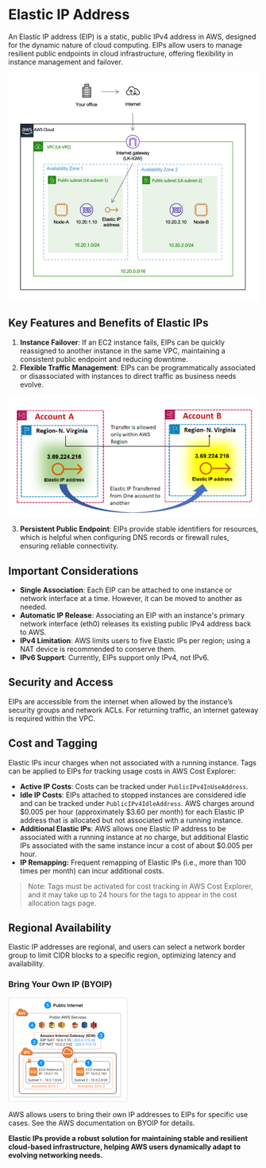 # Elastic IP Address

An Elastic IP address (EIP) is a static, public IPv4 address in AWS, designed for the dynamic nature of cloud computing. EIPs allow users to manage resilient public endpoints in cloud infrastructure, offering flexibility in instance management and failover.

![](img/EIP/EIP-03.png)

## Key Features and Benefits of Elastic IPs

1. **Instance Failover**: If an EC2 instance fails, EIPs can be quickly reassigned to another instance in the same VPC, maintaining a consistent public endpoint and reducing downtime.
2. **Flexible Traffic Management**: EIPs can be programmatically associated or disassociated with instances to direct traffic as business needs evolve.

![](img/EIP/EIP-01.png)

3. **Persistent Public Endpoint**: EIPs provide stable identifiers for resources, which is helpful when configuring DNS records or firewall rules, ensuring reliable connectivity.

## Important Considerations

- **Single Association**: Each EIP can be attached to one instance or network interface at a time. However, it can be moved to another as needed.
- **Automatic IP Release**: Associating an EIP with an instance's primary network interface (eth0) releases its existing public IPv4 address back to AWS.
- **IPv4 Limitation**: AWS limits users to five Elastic IPs per region; using a NAT device is recommended to conserve them.
- **IPv6 Support**: Currently, EIPs support only IPv4, not IPv6.

## Security and Access

EIPs are accessible from the internet when allowed by the instance’s security groups and network ACLs. For returning traffic, an internet gateway is required within the VPC.

## Cost and Tagging

Elastic IPs incur charges when not associated with a running instance. Tags can be applied to EIPs for tracking usage costs in AWS Cost Explorer:
- **Active IP Costs**: Costs can be tracked under `PublicIPv4InUseAddress`.
- **Idle IP Costs**: EIPs attached to stopped instances are considered idle and can be tracked under `PublicIPv4IdleAddress`. AWS charges around $0.005 per hour (approximately $3.60 per month) for each Elastic IP address that is allocated but not associated with a running instance.
- **Additional Elastic IPs**: AWS allows one Elastic IP address to be associated with a running instance at no charge, but additional Elastic IPs associated with the same instance incur a cost of about $0.005 per hour.
- **IP Remapping:** Frequent remapping of Elastic IPs (i.e., more than 100 times per month) can incur additional costs.

> Note: Tags must be activated for cost tracking in AWS Cost Explorer, and it may take up to 24 hours for the tags to appear in the cost allocation tags page.

## Regional Availability

Elastic IP addresses are regional, and users can select a network border group to limit CIDR blocks to a specific region, optimizing latency and availability.

### Bring Your Own IP (BYOIP)

![](img/EIP/EIP-02.png)

AWS allows users to bring their own IP addresses to EIPs for specific use cases. See the AWS documentation on BYOIP for details.




**Elastic IPs provide a robust solution for maintaining stable and resilient cloud-based infrastructure, helping AWS users dynamically adapt to evolving networking needs.**
